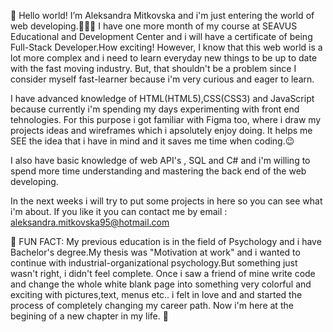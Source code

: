 👋 Hello world!
I’m Aleksandra Mitkovska and i'm just entering the world of web developing.👩🏻‍💻
I have one more month of my course at SEAVUS Educational and Development Center and i will have a certificate of being Full-Stack Developer.How exciting!
However, I know that this web world is a lot more complex and i need to learn everyday new things to be up to date with the fast moving industry.
But, that shouldn't be a problem since I consider myself fast-learner because i'm very curious and eager to learn.

I have advanced knowledge of HTML(HTML5),CSS(CSS3) and JavaScript because currently i'm spending my days experimenting with front end tehnologies. For this purpose i got familiar with Figma too, where i draw my projects ideas and wireframes which i apsolutely enjoy doing. It helps me SEE the idea that i have in mind and it saves me time when coding.😉

I also have basic knowledge of web API's , SQL and C# and i'm willing to spend more time understanding and mastering the back end of the web developing.


In the next weeks i will try to put some projects in here so you can see what i'm about.
If you like it you can contact me by email : aleksandra.mitkovska95@hotmail.com 



💞️ FUN FACT:
My previous education is in the field of Psychology and i have Bachelor's degree.My thesis was "Motivation at work" and i wanted to continue with industrial-organizational psychology.But something just wasn't right, i didn't feel complete. 
Once i saw a friend of mine write code and change the whole white blank page into something very colorful and exciting with pictures,text, menus etc.. i felt in love and and started the process of completely changing my career path. Now i'm here at the begining of a new chapter in my life. 🥰


